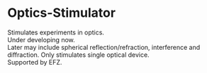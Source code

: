 # Optics-Stimulator
Stimulates experiments in optics.  
Under developing now.  
Later may include spherical reflection/refraction, interference and diffraction.
Only stimulates single optical device.  
Supported by EFZ.
